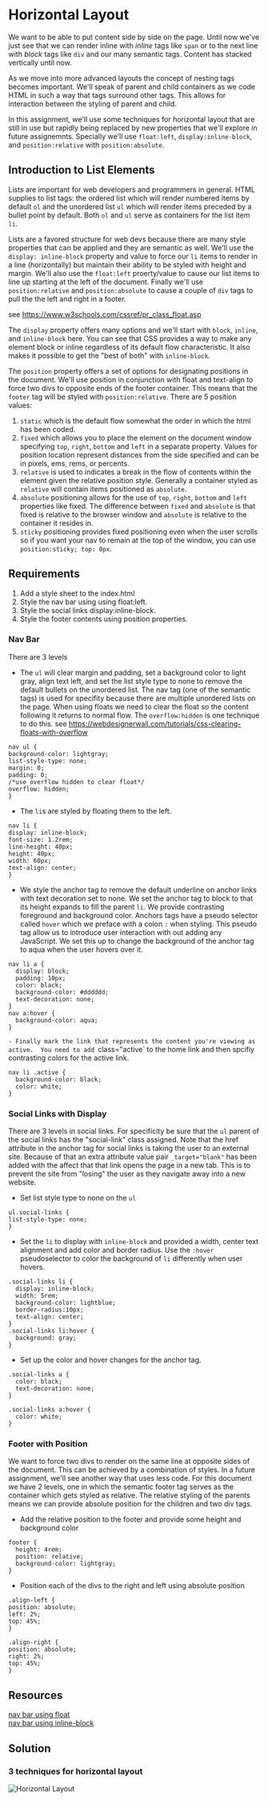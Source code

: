   
  # Horizontal Layout

We want to be able to put content side by side on the page.  Until now we've just see that we can render inline with *inline* tags like `span` or to the next line with *block* tags like `div` and our many semantic tags.  Content has stacked vertically until now.  

As we move into more advanced layouts the concept of nesting tags becomes important.  We'll speak of parent and child containers as we code HTML in such a way that tags surround other tags.  This allows for interaction between the styling of parent and child.

In this assignment, we'll use some techniques for horizontal layout that are still in use but rapidly being replaced by new properties that we'll explore in future assignemnts.  Specially we'll use `float:left`, `display:inline-block`, and `position:relative` with `position:absolute`.
 
## Introduction to List Elements
Lists are important for web developers and programmers in general.  HTML supplies to list tags: the ordered list which will render numbered items by default `ol` and the unordered list `ul` which will render items preceded by a bullet point by default.  Both `ol` and `ul` serve as containers for the list item `li`.  

Lists are a favored structure for web devs because there are many style properties that can be applied and they are  semantic as well.  We'll use the `display: inline-block` property and value to force our `li` items to render in a line (horizontally) but maintain their ability to be styled with height and margin.
We'll also use the `float:left` proerty/value to cause our list items to line up starting at the left of the document.  Finally we'll use `position:relative` and `position:absolute` to cause a couple of `div` tags to pull the the left and right in a footer.

see https://www.w3schools.com/cssref/pr_class_float.asp

The `display` property offers many options and we'll start with `block`, `inline`, and `inline-block` here.  You can see that CSS provides a way to make any element block or inline regardless of its default flow characteristic.  It also makes it possible to get the "best of both" with `inline-block`.

The `position` property offers a set of options for designating positions in the document. We'll use position in conjunction with float and text-align to force two divs to opposite ends of the footer container. This means that the `footer` tag will be styled with `position:relative`. There are 5 position values:  
1. `static` which is the default flow somewhat the order in which the html has been coded.
2. `fixed` which allows you to place the element on the document window specifying `top`, `right`, `bottom` and `left` in a separate property.  Values for position location represent distances from the side specified and can be in pixels, ems, rems, or percents.
3. `relative` is used to indicates a break in the flow of contents within the element given the relative position style.  Generally a container styled as `relative` will contain items positioned as `absolute`.
4. `absolute` positioning allows for the use of `top`, `right`, `bottom` and `left` properties like fixed.  The difference between `fixed` and `absolute` is that fixed is relative to the browser window and `absolute` is relative to the container it resides in.
5. `sticky` positioning provides fixed positioning even when the user scrolls so if you want your nav to remain at the top of the window, you can use `position:sticky; top: 0px`.



##  Requirements  

1. Add a style sheet to the index.html 
2. Style the nav bar using using float:left. 
3. Style the social links display:inline-block.
4. Style the footer contents using position properties.

### Nav Bar
There are 3 levels 
  - The `ul` will clear margin and padding, set a background color to light gray, align text left, and set the list style type to none to remove the default bullets on the unordered list.  The nav tag (one of the semantic tags) is used for specifity because there are multiple unordered lists on the page.  When using floats we need to clear the float so the content following it returns to normal flow.  The `overflow:hidden` is one technique to do this. see https://webdesignerwall.com/tutorials/css-clearing-floats-with-overflow
   ```
 nav ul {
  background-color: lightgray;
  list-style-type: none;
  margin: 0;
  padding: 0;
  /*use overflow hidden to clear float*/
  overflow: hidden;
}
  ```  
  - The `li`s are styled by floating them to the left.  
  ```
  nav li {
  display: inline-block;
  font-size: 1.2rem;
  line-height: 40px;
  height: 40px;
  width: 60px;
  text-align: center;
}
```
  - We style the anchor tag to remove the default underline on anchor links with text decoration set to none. We set the anchor tag to block to that its height expands to fill the parent `li`. We provide contrasting foreground and background color. Anchors tags have a pseudo selector called `hover` which we preface with a colon `:` when styling.  This pseudo tag allow us to introduce user interaction with out adding any JavaScript.  We set this up to change the background of the anchor tag to aqua when the user hovers over it. 
  ```
  nav li a {
    display: block;
    padding: 10px;
    color: black;
    background-color: #dddddd;
    text-decoration: none;
  }
  nav a:hover {
    background-color: aqua;
  }
```
`- Finally mark the link that represents the content you're viewing as active.  You need to add `class="active` to the home link and then spcifiy contrasting colors for the active link.
```
nav li .active {
  background-color: black;
  color: white;
}
```

### Social Links with Display
There are 3 levels in social links.  For specificity be sure that the `ul` parent of the social links has the "social-link" class assigned. Note that the href attribute in the anchor tag for social links is taking the user to an external site.  Because of that an extra attribute value pair `_target="blank"` has been added with the affect that that link opens the page in a new tab.  This is to prevent the site from "losing" the user as they navigate away into a new website.

  - Set list style type to none on the `ul`
  ```
  ul.social-links {
  list-style-type: none;
}
```  
  - Set the `li` to display with `inline-block` and provided a width, center text alignment and add color and border radius.  Use the `:hover` pseudoselector to color the background of `li` differently when user hovers.
  ```
  .social-links li {
    display: inline-block;
    width: 5rem;
    background-color: lightblue;
    border-radius:10px;
    text-align: center;
  }
  .social-links li:hover {
    background: gray;
  }
```
  - Set up the color and hover changes for the anchor tag.
  ```
  .social-links a {
    color: black;
    text-decoration: none;
  }

  .social-links a:hover {
    color: white;
  }
  ```
### Footer with Position

We want to force two divs to render on the same line at opposite sides of the document.  This can be achieved by a combination of styles.  In a future assignment, we'll see another way that uses less code.  For this document we have 2 levels, one in which the semantic footer tag serves as the container which gets styled as relative.  The relative styling of the parents means we can provide absolute position for the children and two div tags.  

  - Add the relative position to the footer and provide some height and background color  
```
footer {
  height: 4rem;
  position: relative;
  background-color: lightgray;
}
``` 
  - Position each of the divs to the right and left using absolute position  
  ```
  .align-left {
  position: absolute;
  left: 2%;
  top: 45%;
}

.align-right {
  position: absolute;
  right: 2%;
  top: 45%;
}
```

## Resources 
 
  [nav bar using float](https://www.w3schools.com/css/css_navbar.asp)  
  [nav bar using inline-block](https://www.w3schools.com/css/tryit.asp?filename=trycss_inline-block_nav)

## Solution

### 3 techniques for horizontal layout  
![Horizontal Layout](images/horizontal-layout.png)
